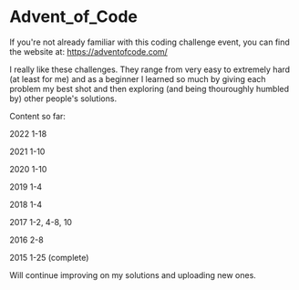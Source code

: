 # Advent_of_Code

If you're not already familiar with this coding challenge event, you can find the website at: https://adventofcode.com/

I really like these challenges. They range from very easy to extremely hard (at least for me) and as a beginner I learned so much by giving each problem my best shot and then exploring (and being thouroughly humbled by) other people's solutions. 

Content so far:

2022
1-18

2021  1-10

2020  1-10

2019  1-4

2018  1-4

2017  1-2, 4-8, 10

2016  2-8

2015  1-25  (complete)

Will continue improving on my solutions and uploading new ones.

